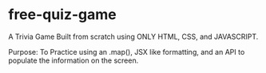 # free-quiz-game
A Trivia Game Built from scratch using ONLY HTML, CSS, and JAVASCRIPT. 

Purpose: To Practice using an .map(), JSX like formatting, and an API to populate the information on the screen. 

